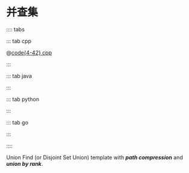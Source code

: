 # 并查集

:::: tabs

::: tab cpp

@[code{4-42} cpp](@snippets/cpp/src/data_structure/unionFind.hpp)

:::

::: tab java

:::

::: tab python

:::

::: tab go

:::

::::

Union Find (or Disjoint Set Union) template with ***path compression*** and ***union by rank***.
